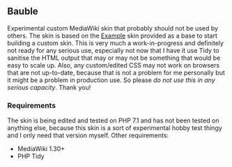 ## Bauble
Experimental custom MediaWiki skin that probably should not be used by others. The skin is based on the [Example](https://www.mediawiki.org/wiki/Skin:Example) skin provided as a base to start building a custom skin. This is very much a work-in-progress and definitely not ready for any serious use, especially not now that I have it use Tidy to sanitise the HTML output that may or may not be something that would be easy to scale up. Also, any custom/edited CSS may not work on browsers that are not up-to-date, because that is not a problem for me personally but it might be a problem in production use. So please *do not use this in any serious capacity*. Thank you!

### Requirements
The skin is being edited and tested on PHP 7.1 and has not been tested on anything else, because this skin is a sort of experimental hobby test thingy and I only need that version myself. Other requirements:
* MediaWiki 1.30+
* PHP Tidy
